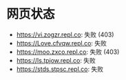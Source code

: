 # 网页状态
- https://vi.zogzr.repl.co: 失败 (403)
- https://Love.cfvqw.repl.co: 失败
- https://moo.zxco.repl.co: 失败 (403)
- https://ls.tpjow.repl.co: 失败
- https://stds.stpsc.repl.co: 失败
